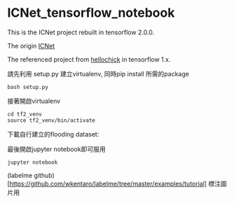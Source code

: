 # ICNet_tensorflow_notebook
This is the ICNet project rebuilt in tensorflow 2.0.0. 

The origin [ICNet](https://github.com/hszhao/ICNet)

The referenced project from [hellochick](https://github.com/hellochick/ICNet-tensorflow) in tensorflow 1.x.

請先利用 setup.py 建立virtualenv, 同時pip install 所需的package

```
bash setup.py
```

接著開啟virtualenv
```
cd tf2_venv
source tf2_venv/bin/activate
```

下載自行建立的flooding dataset: 

最後開啟jupyter notebook即可服用
```
jupyter notebook
```

(labelme github)[https://github.com/wkentaro/labelme/tree/master/examples/tutorial] 標注圖片用
